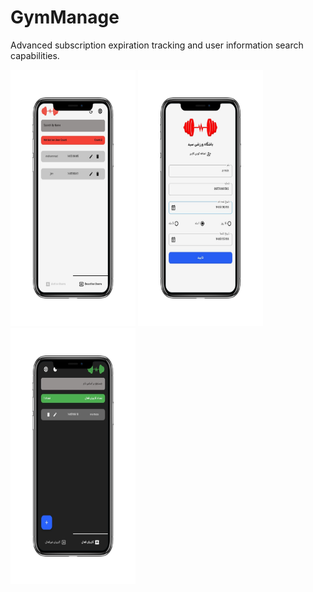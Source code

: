 # GymManage
Advanced subscription expiration tracking and user information search capabilities.
<p align="left"> <img src="https://github.com/ise-yed/GymManage/blob/main/assets/screenshots/home_english_lightmode-iPhone%20X.png" width="200" height="410"/>
<img src="https://github.com/ise-yed/GymManage/blob/main/assets/screenshots/add_edit-iPhone%20X.png" width="200" height="410"/><img src="https://github.com/ise-yed/GymManage/blob/main/assets/screenshots/home_darkmode-iPhone%20X.png" width="200" height="410"/>
